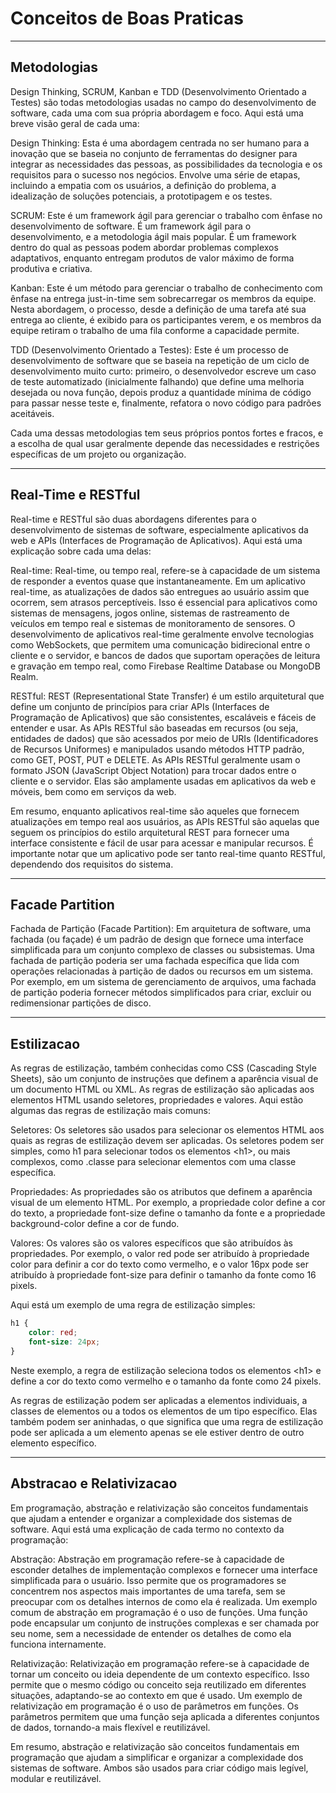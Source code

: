 # Conceitos de Boas Praticas

---

## Metodologias

Design Thinking, SCRUM, Kanban e TDD (Desenvolvimento Orientado a Testes) são todas metodologias usadas no campo do desenvolvimento de software, cada uma com sua própria abordagem e foco. Aqui está uma breve visão geral de cada uma:

Design Thinking: Esta é uma abordagem centrada no ser humano para a inovação que se baseia no conjunto de ferramentas do designer para integrar as necessidades das pessoas, as possibilidades da tecnologia e os requisitos para o sucesso nos negócios. Envolve uma série de etapas, incluindo a empatia com os usuários, a definição do problema, a idealização de soluções potenciais, a prototipagem e os testes.

SCRUM: Este é um framework ágil para gerenciar o trabalho com ênfase no desenvolvimento de software. É um framework ágil para o desenvolvimento, e a metodologia ágil mais popular. É um framework dentro do qual as pessoas podem abordar problemas complexos adaptativos, enquanto entregam produtos de valor máximo de forma produtiva e criativa.

Kanban: Este é um método para gerenciar o trabalho de conhecimento com ênfase na entrega just-in-time sem sobrecarregar os membros da equipe. Nesta abordagem, o processo, desde a definição de uma tarefa até sua entrega ao cliente, é exibido para os participantes verem, e os membros da equipe retiram o trabalho de uma fila conforme a capacidade permite.

TDD (Desenvolvimento Orientado a Testes): Este é um processo de desenvolvimento de software que se baseia na repetição de um ciclo de desenvolvimento muito curto: primeiro, o desenvolvedor escreve um caso de teste automatizado (inicialmente falhando) que define uma melhoria desejada ou nova função, depois produz a quantidade mínima de código para passar nesse teste e, finalmente, refatora o novo código para padrões aceitáveis.

Cada uma dessas metodologias tem seus próprios pontos fortes e fracos, e a escolha de qual usar geralmente depende das necessidades e restrições específicas de um projeto ou organização.

---

## Real-Time e RESTful

Real-time e RESTful são duas abordagens diferentes para o desenvolvimento de sistemas de software, especialmente aplicativos da web e APIs (Interfaces de Programação de Aplicativos). Aqui está uma explicação sobre cada uma delas:

Real-time: Real-time, ou tempo real, refere-se à capacidade de um sistema de responder a eventos quase que instantaneamente. Em um aplicativo real-time, as atualizações de dados são entregues ao usuário assim que ocorrem, sem atrasos perceptíveis. Isso é essencial para aplicativos como sistemas de mensagens, jogos online, sistemas de rastreamento de veículos em tempo real e sistemas de monitoramento de sensores. O desenvolvimento de aplicativos real-time geralmente envolve tecnologias como WebSockets, que permitem uma comunicação bidirecional entre o cliente e o servidor, e bancos de dados que suportam operações de leitura e gravação em tempo real, como Firebase Realtime Database ou MongoDB Realm.

RESTful: REST (Representational State Transfer) é um estilo arquitetural que define um conjunto de princípios para criar APIs (Interfaces de Programação de Aplicativos) que são consistentes, escaláveis e fáceis de entender e usar. As APIs RESTful são baseadas em recursos (ou seja, entidades de dados) que são acessados por meio de URIs (Identificadores de Recursos Uniformes) e manipulados usando métodos HTTP padrão, como GET, POST, PUT e DELETE. As APIs RESTful geralmente usam o formato JSON (JavaScript Object Notation) para trocar dados entre o cliente e o servidor. Elas são amplamente usadas em aplicativos da web e móveis, bem como em serviços da web.

Em resumo, enquanto aplicativos real-time são aqueles que fornecem atualizações em tempo real aos usuários, as APIs RESTful são aquelas que seguem os princípios do estilo arquitetural REST para fornecer uma interface consistente e fácil de usar para acessar e manipular recursos. É importante notar que um aplicativo pode ser tanto real-time quanto RESTful, dependendo dos requisitos do sistema.

---

## Facade Partition

Fachada de Partição (Facade Partition): Em arquitetura de software, uma fachada (ou façade) é um padrão de design que fornece uma interface simplificada para um conjunto complexo de classes ou subsistemas. Uma fachada de partição poderia ser uma fachada específica que lida com operações relacionadas à partição de dados ou recursos em um sistema. Por exemplo, em um sistema de gerenciamento de arquivos, uma fachada de partição poderia fornecer métodos simplificados para criar, excluir ou redimensionar partições de disco.

---

## Estilizacao

As regras de estilização, também conhecidas como CSS (Cascading Style Sheets), são um conjunto de instruções que definem a aparência visual de um documento HTML ou XML. As regras de estilização são aplicadas aos elementos HTML usando seletores, propriedades e valores. Aqui estão algumas das regras de estilização mais comuns:

Seletores: Os seletores são usados para selecionar os elementos HTML aos quais as regras de estilização devem ser aplicadas. Os seletores podem ser simples, como h1 para selecionar todos os elementos \<h1\>, ou mais complexos, como .classe para selecionar elementos com uma classe específica.

Propriedades: As propriedades são os atributos que definem a aparência visual de um elemento HTML. Por exemplo, a propriedade color define a cor do texto, a propriedade font-size define o tamanho da fonte e a propriedade background-color define a cor de fundo.

Valores: Os valores são os valores específicos que são atribuídos às propriedades. Por exemplo, o valor red pode ser atribuído à propriedade color para definir a cor do texto como vermelho, e o valor 16px pode ser atribuído à propriedade font-size para definir o tamanho da fonte como 16 pixels.

Aqui está um exemplo de uma regra de estilização simples:

```css
h1 {
    color: red;
    font-size: 24px;
}
```

Neste exemplo, a regra de estilização seleciona todos os elementos \<h1\> e define a cor do texto como vermelho e o tamanho da fonte como 24 pixels.

As regras de estilização podem ser aplicadas a elementos individuais, a classes de elementos ou a todos os elementos de um tipo específico. Elas também podem ser aninhadas, o que significa que uma regra de estilização pode ser aplicada a um elemento apenas se ele estiver dentro de outro elemento específico.

---

## Abstracao e Relativizacao

Em programação, abstração e relativização são conceitos fundamentais que ajudam a entender e organizar a complexidade dos sistemas de software. Aqui está uma explicação de cada termo no contexto da programação:

Abstração: Abstração em programação refere-se à capacidade de esconder detalhes de implementação complexos e fornecer uma interface simplificada para o usuário. Isso permite que os programadores se concentrem nos aspectos mais importantes de uma tarefa, sem se preocupar com os detalhes internos de como ela é realizada. Um exemplo comum de abstração em programação é o uso de funções. Uma função pode encapsular um conjunto de instruções complexas e ser chamada por seu nome, sem a necessidade de entender os detalhes de como ela funciona internamente.

Relativização: Relativização em programação refere-se à capacidade de tornar um conceito ou ideia dependente de um contexto específico. Isso permite que o mesmo código ou conceito seja reutilizado em diferentes situações, adaptando-se ao contexto em que é usado. Um exemplo de relativização em programação é o uso de parâmetros em funções. Os parâmetros permitem que uma função seja aplicada a diferentes conjuntos de dados, tornando-a mais flexível e reutilizável.

Em resumo, abstração e relativização são conceitos fundamentais em programação que ajudam a simplificar e organizar a complexidade dos sistemas de software. Ambos são usados para criar código mais legível, modular e reutilizável.
